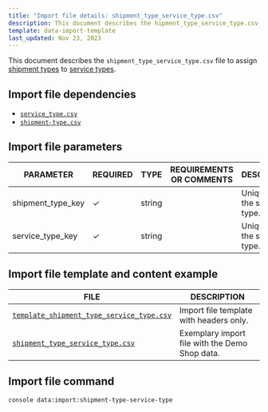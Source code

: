 ```yaml
---
title: "Import file details: shipment_type_service_type.csv"
description: This document describes the hipment_type_service_type.csv file to configure the shipment information in your Spryker Demo Shop.
template: data-import-template
last_updated: Nov 23, 2023
---
```


This document describes the `shipment_type_service_type.csv` file to assign [shipment types](/docs/pbc/all/carrier-management/202311.0/base-shop/shipment-feature-overview.html#shipment-type) to [service types](/docs/pbc/all/service-point-management/{{page.version}}/unified-commerce/service-points-feature-overview.html#service-type).

## Import file dependencies

* [`service_type.csv`](/docs/pbc/all/service-point-management/{{page.version}}/unified-commerce/import-and-export-data/import-file-details-service-type.csv.html)
* [`shipment-type.csv`](/docs/pbc/all/carrier-management/{{page.version}}/base-shop/import-and-export-data/import-file-details-shipment-type.csv.html)

## Import file parameters

| PARAMETER | REQUIRED | TYPE | REQUIREMENTS OR COMMENTS | DESCRIPTION |
|---|---|---|---|---|
| shipment_type_key | ✓ | string    |        | Unique key of the shipment type. |
| service_type_key  | ✓ | string    |        | Unique key of the service type.  |

## Import file template and content example

| FILE | DESCRIPTION |
|---|---|
| [`template_shipment_type_service_type.csv`](https://spryker.s3.eu-central-1.amazonaws.com/docs/pbc/all/carrier-management/unified-commerce/file-details-shipment-type-service-type.csv.md/template_shipment_type_service_type.csv) | Import file template with headers only. |
| [`shipment_type_service_type.csv`](https://spryker.s3.eu-central-1.amazonaws.com/docs/pbc/all/carrier-management/unified-commerce/file-details-shipment-type-service-type.csv.md/shipment_type_service_type.csv) | Exemplary import file with the Demo Shop data. |

## Import file command

```bash
console data:import:shipment-type-service-type
```
